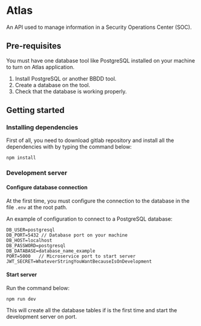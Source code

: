 # Atlas
An API used to manage information in a Security Operations Center (SOC).

## Pre-requisites
You must have one database tool like PostgreSQL installed on your machine to turn on Atlas application.

1) Install PostgreSQL or another BBDD tool.
2) Create a database on the tool.
3) Check that the database is working properly.

## Getting started

### Installing dependencies
First of all, you need to download gitlab repository and install all the dependencies with
by typing the command below:

```
npm install
```

### Development server

#### Configure database connection
At the first time, you must configure the connection to the database in the
file ``.env`` at the root path.

An example of configuration to connect to a PostgreSQL database: 

````$xslt
DB_USER=postgresql          
DB_PORT=5432 // Database port on your machine
DB_HOST=localhost                   
DB_PASSWORD=postgresql              
DB_DATABASE=database_name_example  
PORT=5000   // Microservice port to start server
JWT_SECRET=WhateverStringYouWantBecauseIsOnDevelopment
````

#### Start server

Run the command below: 
```
npm run dev
```
This will create all the database tables if is the first time and start the 
development server on port.



